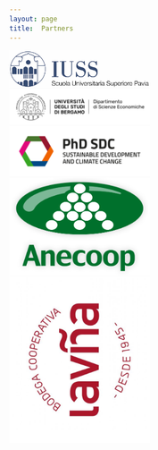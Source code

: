 ```yaml
---
layout: page
title:  Partners
---
```


<img href="https://www.iusspavia.it/en" src="/assets/image25/LogoIUSS_CMYK.jpg" width="50%"/>

<img href="https://dse.unibg.it/en" src="/assets/image25/UniBG_DSE_Positivo.png" width="50%"/>

<img href="https://www.phd-sdc.it/" src="/assets/image25/phdsdc_logo.png" width="50%"/>

<img src="/assets/image25/logo-anecoop2.png" width="50%"/>

<img src="/assets/image25/bodega.jpg" width="50%"/>